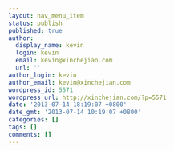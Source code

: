 ```yaml
---
layout: nav_menu_item
status: publish
published: true
author:
  display_name: kevin
  login: kevin
  email: kevin@xinchejian.com
  url: ''
author_login: kevin
author_email: kevin@xinchejian.com
wordpress_id: 5571
wordpress_url: http://xinchejian.com/?p=5571
date: '2013-07-14 18:19:07 +0800'
date_gmt: '2013-07-14 10:19:07 +0800'
categories: []
tags: []
comments: []
---
```


